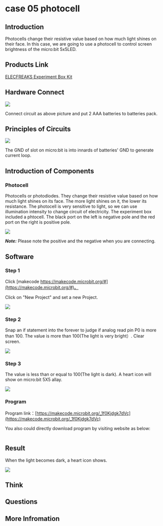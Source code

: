 # case 05 photocell 

## Introduction ##

 Photocells change their resistive value based on how much light shines on their face. In this case, we are going to use a photocell to control screen brightness of the micro:bit 5x5LED.

## Products Link

[ELECFREAKS Experiment Box Kit](https://shop.elecfreaks.com/products/elecfreaks-experiment-box-kit-without-micro-bit-board?_pos=1&_sid=ac099db2f&_ss=r)

## Hardware Connect ##

![](./images/YlThssw.png)

 Connect circuit as above picture and put 2 AAA batteries to batteries pack.

## Principles of Circuits ##

![](./images/Baf6k1C.png)

 The GND of slot on micro:bit is into innards of batteries' GND to generate current loop.

## Introduction of Components ##

### Photocell ###
 Photocells or photodiodes. They change their resistive value based on how much light shines on its face. The more light shines on it, the lower its resistance. The photocell is very sensitive to light, so we can use illumination intensity to change circuit of electricity.
 The experiment box included a phtocell. The black port on the left is negative pole and the red port on the right is positive pole.

![](./images/E1kmQUI.jpg)

***Note:*** Please note the positive and the negative when you are connecting.

## Software

### Step 1

 Click [makecode https://makecode.microbit.org/#](https://makecode.microbit.org/#)。

 Click on "New Project" and set a new Project.

![](./images/t34k5Zb.png)

### Step 2

 Snap an if statement into the forever to judge if analog read pin P0 is more than 100.
 The value is more than 100(The light is very bright）.
 Clear screen.

![](./images/Ll1nPCC.png)

### Step 3

 The value is less than or equal to 100(The light is dark).
 A heart icon will show on micro:bit 5X5 allay.

![](./images/5WMWzWe.png)

### Program

 Program link：[https://makecode.microbit.org/_1f0Kjdgk7dVc](https://makecode.microbit.org/_1f0Kjdgk7dVc)

 You also could directly download program by visiting website as below:

<div style="position:relative;height:0;paddingbottom:70%;overflow:hidden;"><iframe style="position:absolute;top:0;left:0;width:100%;height:100%;" src="https://makecode.microbit.org/#pub:_1f0Kjdgk7dVc" frameborder="0" sandbox="allowpopups allowforms allowscripts allowsameorigin"></iframe></div>  


## Result

 When the light becomes dark, a heart icon shows.

![](./images/C577PsC.gif)

## Think



## Questions



## More Infromation  


